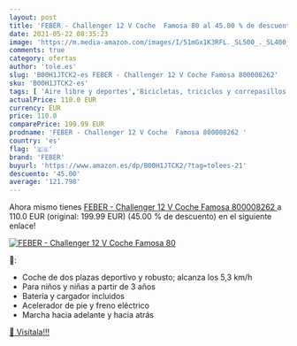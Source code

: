 ```yaml
---
layout: post
title: 'FEBER - Challenger 12 V Coche  Famosa 80 al 45.00 % de descuento'
date: 2021-05-22 08:35:23
image: 'https://m.media-amazon.com/images/I/51mGx1K3RFL._SL500_._SL400_.jpg'
comments: true
category: ofertas
author: 'tole.es'
slug: 'B00H1JTCK2-es FEBER - Challenger 12 V Coche Famosa 800008262'
sku: 'B00H1JTCK2-es'
tags: [ 'Aire libre y deportes','Bicicletas, triciclos y correpasillos','Juguetes','Juguetes y juegos','Vehículos eléctricos para niños','famosa','feber', ]
actualPrice: 110.0 EUR
currency: EUR
price: 110.0
comparePrice: 199.99 EUR
prodname: 'FEBER - Challenger 12 V Coche  Famosa 800008262 '
country: 'es'
flag: '🇪🇸'
brand: 'FEBER'
buyurl: 'https://www.amazon.es/dp/B00H1JTCK2/?tag=tolees-21'
descuento: '45.00'
average: '121.798'
---
```


Ahora mismo tienes [FEBER - Challenger 12 V Coche  Famosa 800008262 ](https://www.amazon.es/dp/B00H1JTCK2/?tag=tolees-21) a 110.0 EUR (original: 199.99 EUR) (45.00 %  de descuento) en el siguiente enlace!

[![FEBER - Challenger 12 V Coche  Famosa 80](https://m.media-amazon.com/images/I/51mGx1K3RFL._SL500_._SL400_.jpg)](https://www.amazon.es/dp/B00H1JTCK2/?tag=tolees-21)

🔎:

- Coche de dos plazas deportivo y robusto; alcanza los 5,3 km/h
- Para niños y niñas a partir de 3 años
- Batería y cargador incluidos
- Acelerador de pie y freno eléctrico
- Marcha hacia adelante y hacia atrás

[🛒 Visítala!!!](https://www.amazon.es/dp/B00H1JTCK2/?tag=tolees-21)
